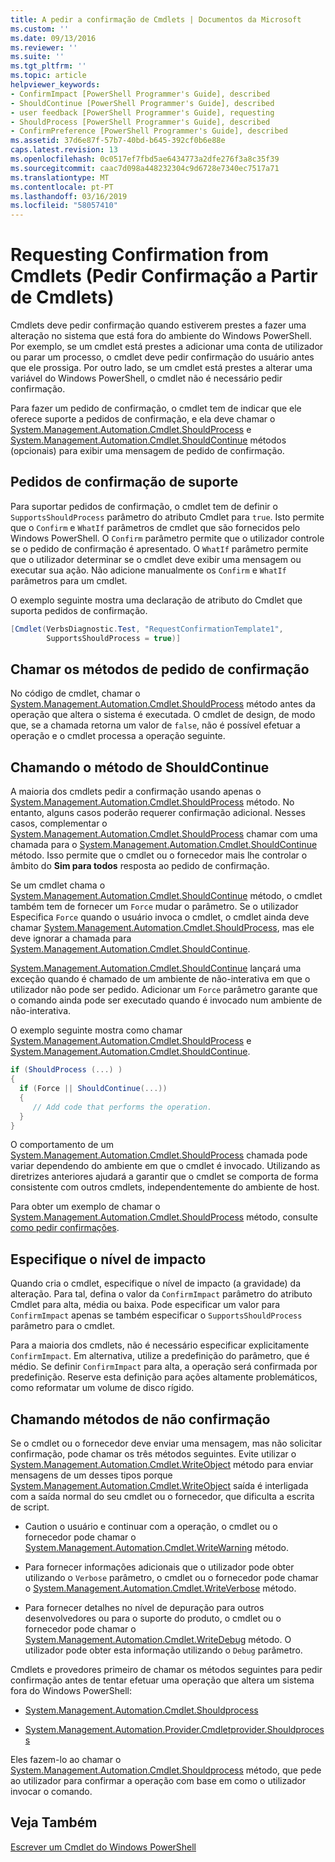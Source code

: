 ```yaml
---
title: A pedir a confirmação de Cmdlets | Documentos da Microsoft
ms.custom: ''
ms.date: 09/13/2016
ms.reviewer: ''
ms.suite: ''
ms.tgt_pltfrm: ''
ms.topic: article
helpviewer_keywords:
- ConfirmImpact [PowerShell Programmer's Guide], described
- ShouldContinue [PowerShell Programmer's Guide], described
- user feedback [PowerShell Programmer's Guide], requesting
- ShouldProcess [PowerShell Programmer's Guide], described
- ConfirmPreference [PowerShell Programmer's Guide], described
ms.assetid: 37d6e87f-57b7-40bd-b645-392cf0b6e88e
caps.latest.revision: 13
ms.openlocfilehash: 0c0517ef7fbd5ae6434773a2dfe276f3a8c35f39
ms.sourcegitcommit: caac7d098a448232304c9d6728e7340ec7517a71
ms.translationtype: MT
ms.contentlocale: pt-PT
ms.lasthandoff: 03/16/2019
ms.locfileid: "58057410"
---
```

# <a name="requesting-confirmation-from-cmdlets"></a>Requesting Confirmation from Cmdlets (Pedir Confirmação a Partir de Cmdlets)

Cmdlets deve pedir confirmação quando estiverem prestes a fazer uma alteração no sistema que está fora do ambiente do Windows PowerShell. Por exemplo, se um cmdlet está prestes a adicionar uma conta de utilizador ou parar um processo, o cmdlet deve pedir confirmação do usuário antes que ele prossiga. Por outro lado, se um cmdlet está prestes a alterar uma variável do Windows PowerShell, o cmdlet não é necessário pedir confirmação.

Para fazer um pedido de confirmação, o cmdlet tem de indicar que ele oferece suporte a pedidos de confirmação, e ela deve chamar o [System.Management.Automation.Cmdlet.ShouldProcess](/dotnet/api/System.Management.Automation.Cmdlet.ShouldProcess) e [ System.Management.Automation.Cmdlet.ShouldContinue](/dotnet/api/System.Management.Automation.Cmdlet.ShouldContinue) métodos (opcionais) para exibir uma mensagem de pedido de confirmação.

## <a name="supporting-confirmation-requests"></a>Pedidos de confirmação de suporte

Para suportar pedidos de confirmação, o cmdlet tem de definir o `SupportsShouldProcess` parâmetro do atributo Cmdlet para `true`. Isto permite que o `Confirm` e `WhatIf` parâmetros de cmdlet que são fornecidos pelo Windows PowerShell. O `Confirm` parâmetro permite que o utilizador controle se o pedido de confirmação é apresentado. O `WhatIf` parâmetro permite que o utilizador determinar se o cmdlet deve exibir uma mensagem ou executar sua ação. Não adicione manualmente os `Confirm` e `WhatIf` parâmetros para um cmdlet.

O exemplo seguinte mostra uma declaração de atributo do Cmdlet que suporta pedidos de confirmação.

```csharp
[Cmdlet(VerbsDiagnostic.Test, "RequestConfirmationTemplate1",
        SupportsShouldProcess = true)]
```

## <a name="calling-the-confirmation-request-methods"></a>Chamar os métodos de pedido de confirmação

No código de cmdlet, chamar o [System.Management.Automation.Cmdlet.ShouldProcess](/dotnet/api/System.Management.Automation.Cmdlet.ShouldProcess) método antes da operação que altera o sistema é executada. O cmdlet de design, de modo que, se a chamada retorna um valor de `false`, não é possível efetuar a operação e o cmdlet processa a operação seguinte.

## <a name="calling-the-shouldcontinue-method"></a>Chamando o método de ShouldContinue

A maioria dos cmdlets pedir a confirmação usando apenas o [System.Management.Automation.Cmdlet.ShouldProcess](/dotnet/api/System.Management.Automation.Cmdlet.ShouldProcess) método. No entanto, alguns casos poderão requerer confirmação adicional. Nesses casos, complementar o [System.Management.Automation.Cmdlet.ShouldProcess](/dotnet/api/System.Management.Automation.Cmdlet.ShouldProcess) chamar com uma chamada para o [System.Management.Automation.Cmdlet.ShouldContinue](/dotnet/api/System.Management.Automation.Cmdlet.ShouldContinue) método. Isso permite que o cmdlet ou o fornecedor mais lhe controlar o âmbito do **Sim para todos** resposta ao pedido de confirmação.

Se um cmdlet chama o [System.Management.Automation.Cmdlet.ShouldContinue](/dotnet/api/System.Management.Automation.Cmdlet.ShouldContinue) método, o cmdlet também tem de fornecer um `Force` mudar o parâmetro. Se o utilizador Especifica `Force` quando o usuário invoca o cmdlet, o cmdlet ainda deve chamar [System.Management.Automation.Cmdlet.ShouldProcess](/dotnet/api/System.Management.Automation.Cmdlet.ShouldProcess), mas ele deve ignorar a chamada para [ System.Management.Automation.Cmdlet.ShouldContinue](/dotnet/api/System.Management.Automation.Cmdlet.ShouldContinue).

[System.Management.Automation.Cmdlet.ShouldContinue](/dotnet/api/System.Management.Automation.Cmdlet.ShouldContinue) lançará uma exceção quando é chamado de um ambiente de não-interativa em que o utilizador não pode ser pedido. Adicionar um `Force` parâmetro garante que o comando ainda pode ser executado quando é invocado num ambiente de não-interativa.

O exemplo seguinte mostra como chamar [System.Management.Automation.Cmdlet.ShouldProcess](/dotnet/api/System.Management.Automation.Cmdlet.ShouldProcess) e [System.Management.Automation.Cmdlet.ShouldContinue](/dotnet/api/System.Management.Automation.Cmdlet.ShouldContinue).

```csharp
if (ShouldProcess (...) )
{
  if (Force || ShouldContinue(...))
  {
     // Add code that performs the operation.
  }
}
```

O comportamento de um [System.Management.Automation.Cmdlet.ShouldProcess](/dotnet/api/System.Management.Automation.Cmdlet.ShouldProcess) chamada pode variar dependendo do ambiente em que o cmdlet é invocado. Utilizando as diretrizes anteriores ajudará a garantir que o cmdlet se comporta de forma consistente com outros cmdlets, independentemente do ambiente de host.

Para obter um exemplo de chamar o [System.Management.Automation.Cmdlet.ShouldProcess](/dotnet/api/System.Management.Automation.Cmdlet.ShouldProcess) método, consulte [como pedir confirmações](./how-to-request-confirmations.md).

## <a name="specify-the-impact-level"></a>Especifique o nível de impacto

Quando cria o cmdlet, especifique o nível de impacto (a gravidade) da alteração. Para tal, defina o valor da `ConfirmImpact` parâmetro do atributo Cmdlet para alta, média ou baixa. Pode especificar um valor para `ConfirmImpact` apenas se também especificar o `SupportsShouldProcess` parâmetro para o cmdlet.

Para a maioria dos cmdlets, não é necessário especificar explicitamente `ConfirmImpact`.  Em alternativa, utilize a predefinição do parâmetro, que é médio. Se definir `ConfirmImpact` para alta, a operação será confirmada por predefinição. Reserve esta definição para ações altamente problemáticos, como reformatar um volume de disco rígido.

## <a name="calling-non-confirmation-methods"></a>Chamando métodos de não confirmação

Se o cmdlet ou o fornecedor deve enviar uma mensagem, mas não solicitar confirmação, pode chamar os três métodos seguintes. Evite utilizar o [System.Management.Automation.Cmdlet.WriteObject](/dotnet/api/System.Management.Automation.Cmdlet.WriteObject) método para enviar mensagens de um desses tipos porque [System.Management.Automation.Cmdlet.WriteObject](/dotnet/api/System.Management.Automation.Cmdlet.WriteObject) saída é interligada com a saída normal do seu cmdlet ou o fornecedor, que dificulta a escrita de script.

- Caution o usuário e continuar com a operação, o cmdlet ou o fornecedor pode chamar o [System.Management.Automation.Cmdlet.WriteWarning](/dotnet/api/System.Management.Automation.Cmdlet.WriteWarning) método.

- Para fornecer informações adicionais que o utilizador pode obter utilizando o `Verbose` parâmetro, o cmdlet ou o fornecedor pode chamar o [System.Management.Automation.Cmdlet.WriteVerbose](/dotnet/api/System.Management.Automation.Cmdlet.WriteVerbose) método.

- Para fornecer detalhes no nível de depuração para outros desenvolvedores ou para o suporte do produto, o cmdlet ou o fornecedor pode chamar o [System.Management.Automation.Cmdlet.WriteDebug](/dotnet/api/System.Management.Automation.Cmdlet.WriteDebug) método. O utilizador pode obter esta informação utilizando o `Debug` parâmetro.

Cmdlets e provedores primeiro de chamar os métodos seguintes para pedir confirmação antes de tentar efetuar uma operação que altera um sistema fora do Windows PowerShell:

- [System.Management.Automation.Cmdlet.Shouldprocess](/dotnet/api/System.Management.Automation.Cmdlet.ShouldProcess)

- [System.Management.Automation.Provider.Cmdletprovider.Shouldprocess](/dotnet/api/System.Management.Automation.Provider.CmdletProvider.ShouldProcess)

Eles fazem-lo ao chamar o [System.Management.Automation.Cmdlet.Shouldprocess](/dotnet/api/System.Management.Automation.Cmdlet.ShouldProcess) método, que pede ao utilizador para confirmar a operação com base em como o utilizador invocar o comando.

## <a name="see-also"></a>Veja Também

[Escrever um Cmdlet do Windows PowerShell](./writing-a-windows-powershell-cmdlet.md)
